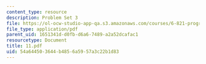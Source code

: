 ```yaml
---
content_type: resource
description: Problem Set 3
file: https://ol-ocw-studio-app-qa.s3.amazonaws.com/courses/6-821-programming-languages-fall-2002/54a644503644b4856a5957a3c22b1d83_11.pdf
file_type: application/pdf
parent_uid: 1651341d-d0fb-d6a6-7489-a2a52dcafac1
resourcetype: Document
title: 11.pdf
uid: 54a64450-3644-b485-6a59-57a3c22b1d83
---
```

